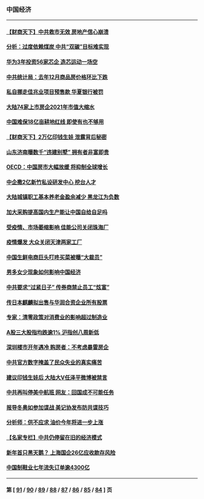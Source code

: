 ### 中国经济
---
#### [【财商天下】中共救市无效 房地产信心崩溃](../../pages/ncid283/n13506899.md) 
#### [分析：过度依赖煤炭 中共“双碳”目标难实现](../../pages/ncid283/n13506184.md) 
#### [华为3年投资56家芯企 造芯运动一场空](../../pages/ncid283/n13506884.md) 
#### [中共统计局：去年12月商品房价格环比下跌](../../pages/ncid283/n13506545.md) 
#### [私自挪走佳兆业项目预售款 华夏银行被罚](../../pages/ncid283/n13506117.md) 
#### [大陆74家上市房企2021年市值大缩水](../../pages/ncid283/n13505751.md) 
#### [中国难保18亿亩耕地红线 即使有也不够用](../../pages/ncid283/n13506237.md) 
#### [【财商天下】2万亿印钱生娃 泄露背后秘密](../../pages/ncid283/n13505275.md) 
#### [山东济南曝数千“违建别墅” 拥有者非富即贵](../../pages/ncid283/n13505521.md) 
#### [OECD：中国房市大幅放缓 将抑制全球增长](../../pages/ncid283/n13505456.md) 
#### [中企撒2亿新竹私设研发中心 挖台人才](../../pages/ncid283/n13505158.md) 
#### [大陆城镇职工基本养老金盈余减少 黑龙江为负数](../../pages/ncid283/n13504149.md) 
#### [加大采购提高国内生产能让中国自给自足吗](../../pages/ncid283/n13503136.md) 
#### [受疫情、市场萎缩影响 佳能公司关闭珠海厂](../../pages/ncid283/n13503455.md) 
#### [疫情爆发 大众关闭天津两家工厂](../../pages/ncid283/n13503335.md) 
#### [中国生鲜电商巨头叮咚买菜被曝“大裁员”](../../pages/ncid283/n13503134.md) 
#### [男多女少现象如何影响中国经济](../../pages/ncid283/n13503102.md) 
#### [中共要求“过紧日子” 传券商禁止员工“炫富”](../../pages/ncid283/n13502989.md) 
#### [传日本麒麟拟出售与华润合资企业所有股票](../../pages/ncid283/n13502836.md) 
#### [专家：清零政策对消费业的影响超过制造业](../../pages/ncid283/n13502392.md) 
#### [A股三大股指均跌逾1% 沪指创八周新低](../../pages/ncid283/n13501612.md) 
#### [深圳楼市开年遇冷 购房者：不考虑暴雷房企](../../pages/ncid283/n13501384.md) 
#### [中共官方数字掩盖了民众失业的真实痛苦](../../pages/ncid283/n13500603.md) 
#### [建议印钱生娃后 大陆大V任泽平微博被禁言](../../pages/ncid283/n13501000.md) 
#### [中共再叫停美中航班 网友：回国成不可能任务](../../pages/ncid283/n13500431.md) 
#### [报导冬奥如参加谍战 美记协发布防共谍技巧](../../pages/ncid283/n13500515.md) 
#### [分析师：供不应求 油价今年将进一步上涨](../../pages/ncid283/n13500330.md) 
#### [【名家专栏】中共仍停留在旧的经济模式](../../pages/ncid283/n13499996.md) 
#### [新年首只黑天鹅？ 上海国企26亿应收款存风险](../../pages/ncid283/n13499025.md) 
#### [中国制鞋业七年流失订单逾4300亿](../../pages/ncid283/n13498482.md) 

---
#### 第 [ [91](./91.md) / [90](./90.md) / [89](./89.md) / [88](./88.md) / [87](./87.md) / [86](./86.md) / [85](./85.md) / [84](./84.md) ] 页

